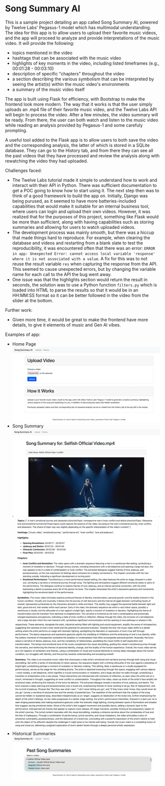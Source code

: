 # Song Summary AI
This is a sample project detailing an app called Song Summary AI, powered by Twelve Labs' Pegasus-1 model which has multimodal understanding. The idea for this app is to allow users to upload their favorite music videos, and the app will proceed to  analyze and provide interpretations of the music video. It will provide the following:
- topics mentioned in the video
- hashtags that can be associated with the music video
- highlights of key moments in the video, including listed timeframes (e.g., 00:01:28 - 00:03:10)
- description of specific "chapters" throughout the video
- a section describing the various symbolism that can be interpreted by seeing the artist(s) within the music video's environments
- a summary of the music video itself

The app is built using Flask for efficiency, with Bootstrap to make the frontend look more modern. The way that it works is that the user simply uploads an .mp4 file of their favorite music video, and the Twelve Labs API will begin to process the video. After a few minutes, the video summary will be ready. From there, the user can both watch and listen to the music video while reading an analysis provided by Pegasus-1 and some carefuly prompting.

A useful tool added to the Flask app is to allow users to both save the video and the corresponding analysis, the latter of which is stored in a SQLite database. They can go to the History tab, and from there they can see all the past videos that they have processed and review the analysis along with rewatching the video they had uploaded.

Challenges faced:
- The Twelve Labs tutorial made it simple to understand how to work and interact with their API in Python. There was sufficient documentation to get a POC going to know how to start using it. The next step then was to think of a good framework to build the app on. Initially, Django was being purused, as it seemed to have more batteries-included capabilities that would make it suitable for an internal business tool, where users can login and upload their own videos. However, it was realized that for the purposes of this project, something like Flask would be more than sufficient, along with having capabilities such as storing summaries and allowing for users to watch uploaded videos.
- The development process was mainly smooth, but there was a hiccup that made things hard to reproduce. For example, when clearing the database and videos and restarting from a blank slate to test the reproducibility, it was encountered often that there was an error: `ERROR in app: Unexpected Error: cannot access local variable 'response' where it is not associated with a value`. A fix for this was to not reuse the result variable `res` when capturing the response from the API. This seemed to cause unexpected errors, but by changing the variable name for each call to the API the bug went away.
- One issue was that the highlights section would return the result in seconds, the solution was to use a Python function `filters.py` which is loaded into HTML to parse the results so that it would be in an HH:MM:SS format so it can be better followed in the video from the slider at the bottom.

Further work:
- Given more time, it would be great to make the frontend have more details, to give it elements of music and Gen AI vibes.

Examples of app:
- Home Page
![image0](./static/images/example-0.png)
- Song Summary
![image1](./static/images/example-1.png)
![image2](./static/images/example-2.png)
![image3](./static/images/example-3.png)
- Historical Summaries
![image4](./static/images/example-4.png)
